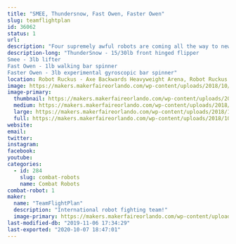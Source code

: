 ```yaml
---
title: "SMEE, Thundersnow, Fast Owen, Faster Owen"
slug: teamflightplan
id: 36062
status: 1
url: 
description: "Four supremely awful robots are coming all the way to new york to fail catastrophically right in your home arena!"
description-long: "ThunderSnow - 15/30lb front hinged flipper
Smee - 3lb lifter
Fast Owen - 1lb walking bar spinner
Faster Owen - 3lb experimental gyroscopic bar spinner"
location: Robot Ruckus - Axe Backwards Heavyweight Arena, Robot Ruckus - Small Arena
image: https://makers.makerfaireorlando.com/wp-content/uploads/2018/10/BA_MFO_1200sq-1024x1024.jpg
image-primary:
  thumbnail: https://makers.makerfaireorlando.com/wp-content/uploads/2018/10/BA_MFO_1200sq-150x150.jpg
  medium: https://makers.makerfaireorlando.com/wp-content/uploads/2018/10/BA_MFO_1200sq-300x300.jpg
  large: https://makers.makerfaireorlando.com/wp-content/uploads/2018/10/BA_MFO_1200sq-1024x1024.jpg
  full: https://makers.makerfaireorlando.com/wp-content/uploads/2018/10/BA_MFO_1200sq.jpg
website: 
email: 
twitter: 
instagram: 
facebook: 
youtube: 
categories:
  - id: 284
    slug: combat-robots
    name: Combat Robots
combat-robot: 1
maker:
  name: "TeamFlightPlan"
  description: "International robot fighting team!"
  image-primary: https://makers.makerfaireorlando.com/wp-content/uploads/2018/10/LogoBlack-1024x172.png
last-modified-db: "2019-11-06 17:34:29"
last-exported: "2020-10-07 18:47:01"
---
```

